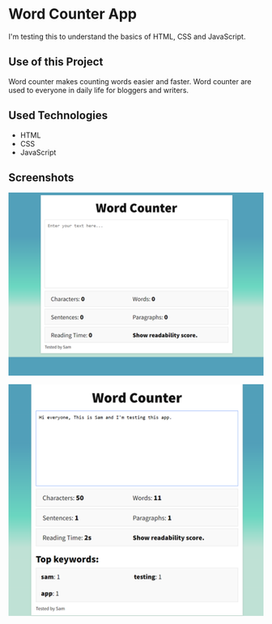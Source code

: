 # Word Counter App

I'm testing this to understand the basics of HTML, CSS and JavaScript.

## Use of this Project

Word counter makes counting words easier and faster. Word counter are used to everyone in daily life for bloggers and writers.

## Used Technologies

- HTML
- CSS
- JavaScript

## Screenshots

![image](images/image.png)
<br>

![image1](images/image1.png)
